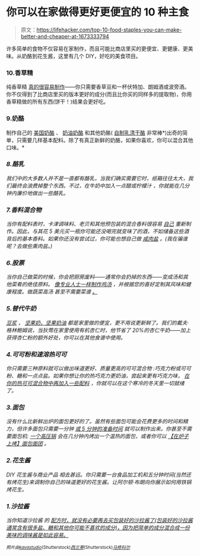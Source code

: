 # 你可以在家做得更好更便宜的 10 种主食

> 原文：<https://lifehacker.com/top-10-food-staples-you-can-make-better-and-cheaper-at-1673333794>

许多简单的食物不仅容易在家制作，而且可能比商店里买的更便宜、更健康、更美味。从奶酪到花生酱，这里有几个 DIY，好吃的美食项目。



### 10.香草精

纯香草精 [真的很容易制作](http://lifehacker.com/make-your-own-vanilla-extract-for-less-money-and-bigge-1456441454)——你只需要香草豆和一杯伏特加、朗姆酒或波旁酒。你不仅得到了比商店里买的版本更好的成分(而且比你买的同样多的提取物)，你用香草精做的所有东西(饼干！)结果会更好吃。

### 9.奶酪

制作自己的 [美国奶酪](http://lifehacker.com/diy-american-cheese-5923478) 、 [奶油奶酪](http://lifehacker.com/diy-cream-cheese-5931914) 和其他奶酪( [自制乳清干酪](http://www.foodnetwork.com/recipes/ina-garten/homemade-ricotta-recipe.html) 非常棒*)出奇的简单，只需要几样基本配料。除了有真正新鲜的奶酪，如果你喜欢，你可以混合其他口味。*

### *8.酪乳*

*我们中的大多数人并不是一直都有酪乳，当我们确实需要它时，纸箱往往太大，我们最终会浪费掉整个东西。不过，在牛奶中加入一点醋或柠檬汁 ，你就能在几分钟内廉价地做出一些酪乳。*

### *7.香料混合物*

*当你有配料表时，卡津调味料、老贝和其他预包装的混合香料很容易 [自己](http://lifehacker.com/skip-expensive-spice-mixes-and-make-your-own-5613735) 重新制作。因此，与其花 5 美元买一瓶你可能还没喝完就变味了的酒，不如储备这些酒背后的基本香料。如果你还没有尝试过，你可能也想自己做 [咸肉盐](http://lifehacker.com/make-your-own-bacon-salt-5838933) 。(我在骗谁呢？去做些熏肉盐。)*

### *6.股票*

*当你自己做菜的时候，你会把厨房废料——通常你会扔掉的东西——变成汤和其他菜肴的绝佳原料。 [像专业人士一样制作鸡汤](http://lifehacker.com/make-chicken-stock-like-a-pro-5158538) ，并根据您的喜好定制其风味和健康程度。做蔬菜高汤 甚至不需要菜谱 [。](http://lifehacker.com/make-your-own-no-hassle-vegetable-stock-without-a-recip-1571962074)*

### *5.替代牛奶*

*[豆浆](http://lifehacker.com/make-your-own-soy-milk-5856810) ， [坚果奶，坚果奶油](http://lifehacker.com/make-your-own-nut-milk-and-butters-with-this-visual-gui-1639622266) 都是家里做的便宜，更不用说更新鲜了。我们的戴夫·格林鲍姆说，当狄莺在家里使用有机杏仁时，他节省了 20%的杏仁牛奶——加上获得杏仁粉的额外好处，你可以在其他食谱中使用。*

### *4.可可粉和速溶热可可*

*你只需要三种原料就可以做出味道更好、质量更高的可可混合物 :巧克力粉或可可粉、糖和一点点盐。如果你想让你的热巧克力更奶油，尝起来更有巧克力味， [在你的热可可混合物中再加入一些配料](http://lifehacker.com/make-your-own-better-tasting-instant-hot-cocoa-mix-5731683) ，你就可以在这个寒冷的冬天里一切就绪了。*

### *3.面包*

*没有什么比新鲜出炉的面包更好的了。虽然有些面包可能会花费更多的时间和精力，但许多面包只需要一分钟 [或 5 分钟的准备时间](http://lifehacker.com/make-fresh-baked-bread-in-five-minutes-5287212) 就可以制作出来。你甚至不需要面包机: [一个高压锅](http://lifehacker.com/make-fresh-bread-in-minutes-in-a-pressure-cooker-5937291) 会在几分钟内烤出一个温热的面包，或者你可以 [【在炉子上烤】面包面团](http://lifehacker.com/bake-bread-on-your-stovetop-1589485156) 。*

### *2.花生酱*

*DIY 花生酱与商业产品 相去甚远。你只需要一台食品加工机和五分钟时间(当然还有烤花生)来调制你自己的味道更好的花生酱。让阿尔顿·布朗向你展示如何用铁锅 烤花生。*

### *1.沙拉酱*

*当你知道沙拉酱 的 [配方时，就没有必要再去买包装好的沙拉酱了(包装好的沙拉酱通常含有很多盐、糖和其他你可能不喜欢的成分)，因为把简单的成分混合成一份美味的调味酱是如此容易。](http://lifehacker.com/make-your-own-awesome-salad-dressing-with-this-simple-c-1530646384)*

*<small>*照片由*</small>[<small>*kavastudio*</small>](http://www.shutterstock.com/pic.mhtml?id=161989976&src=id)<small>*(Shutterstock)*</small>[<small>*西兰蒂*</small>](http://www.shutterstock.com/pic.mhtml?id=125316509&src=id)<small>*(Shutterstock)*</small>[<small>*马修科尔*</small>](http://www.shutterstock.com/pic.mhtml?id=127918910&src=id)*
